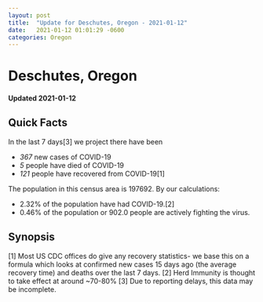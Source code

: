```yaml
---
layout: post
title:  "Update for Deschutes, Oregon - 2021-01-12"
date:   2021-01-12 01:01:29 -0600
categories: Oregon
---
```


# Deschutes, Oregon
#### Updated 2021-01-12

## Quick Facts

In the last 7 days[3] we project there have been
- *367* new cases of COVID-19
- *5* people have died of COVID-19
- *121* people have recovered from COVID-19[1]

The population in this census area is 197692. By our calculations:
- 2.32% of the population have had COVID-19.[2]
- 0.46% of the population or 902.0 people are actively fighting the virus.

## Synopsis




[1] Most US CDC offices do give any recovery statistics- we base this on a formula which looks at confirmed new cases
15 days ago (the average recovery time) and deaths over the last 7 days.
[2] Herd Immunity is thought to take effect at around ~70-80%
[3] Due to reporting delays, this data may be incomplete. 
    
